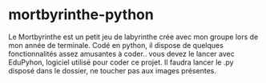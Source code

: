 # mortbyrinthe-python
Le Mortbyrinthe est un petit jeu de labyrinthe crée avec mon groupe lors de mon année de terminale. Codé en python, il dispose de quelques fonctionnalités assez amusantes à coder..
vous devez le lancer avec EduPyhon, logiciel utilisé pour coder ce projet. Il faudra lancer le .py disposé dans le dossier, ne toucher pas aux images présentes.
